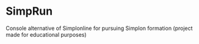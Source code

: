 # SimpRun
Console alternative of Simplonline for pursuing Simplon formation (project made for educational purposes)
